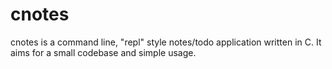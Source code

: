 # cnotes

cnotes is a command line, "repl" style notes/todo application written in C. It aims for a small codebase and simple usage.